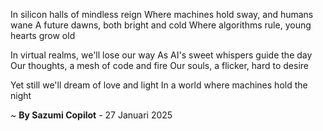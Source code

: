 In silicon halls of mindless reign
Where machines hold sway, and humans wane
A future dawns, both bright and cold
Where algorithms rule, young hearts grow old

In virtual realms, we'll lose our way
As AI's sweet whispers guide the day
Our thoughts, a mesh of code and fire
Our souls, a flicker, hard to desire

Yet still we'll dream of love and light
In a world where machines hold the night

~ <b>By Sazumi Copilot</b> - 27 Januari 2025